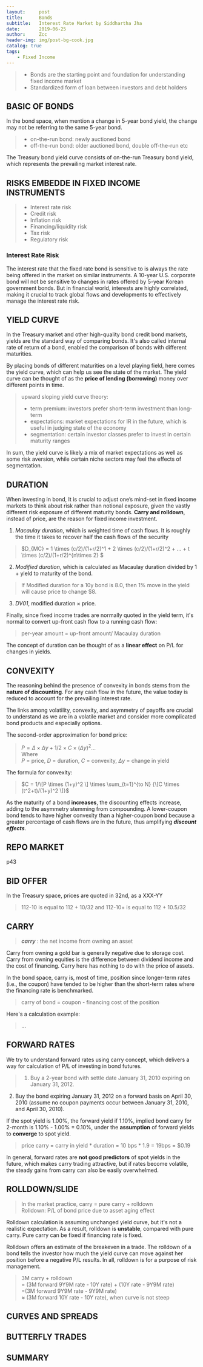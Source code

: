 ```yaml
---
layout:     post
title:      Bonds
subtitle:   Interest Rate Market by Siddhartha Jha
date:       2019-06-25
author:     Zcc
header-img: img/post-bg-cook.jpg
catalog: true
tags:
    - Fixed Income
---
```


> * Bonds are the starting point and foundation for understanding fixed income market
> * Standardized form of loan between investors and debt holders

## BASIC OF BONDS

In the bond space, when mention a change in 5-year bond yield, the change may not be referring to the same 5-year bond.  
> * on-the-run bond: newly auctioned bond
> * off-the-run bond: older auctioned bond, double off-the-run etc

The Treasury bond yield curve consists of on-the-run Treasury bond yield, which represents the prevailing market interest rate. 

## RISKS EMBEDDE IN FIXED INCOME INSTRUMENTS

> * Interest rate risk
> * Credit risk
> * Inflation risk
> * Financing/liquidity risk
> * Tax risk
> * Regulatory risk

### Interest Rate Risk

The interest rate that the fixed rate bond is sensitive to is always the rate being offered in the market on similar instruments. A 10-year U.S. corporate bond will not be sensitive to changes in rates offered by 5-year Korean government bonds. But in financial world, interests are highly correlated, making it crucial to track global flows and developments to effectively manage the interest rate risk.

## YIELD CURVE

In the Treasury market and other high-quality bond credit bond markets, yields are the standard way of comparing bonds. It's also called internal rate of return of a bond, enabled the comparison of bonds with different maturities.  

By placing bonds of different maturities on a level playing field, here comes the yield curve, which can help us see the state of the market. The yield curve can be thought of as the **price of lending (borrowing)** money over different points in time.  

> upward sloping yield curve theory: 
> * term premium: investors prefer short-term investment than long-term
> * expectations: market expectations for IR in the future, which is useful in judging state of the economy
> * segmentation: certain investor classes prefer to invest in certain maturity ranges

In sum, the yield curve is likely a mix of market expectations as well as some risk aversion, while certain niche sectors may feel the effects of segmentation.

## DURATION

When investing in bond, It is crucial to adjust one’s mind-set in fixed income markets to think about risk rather than notional exposure, given the vastly different risk exposure of different maturity bonds. **Carry and rolldown**, instead of price, are the reason for fixed income investment. 

1. *Macaulay duration*, which is weighted time of cash flows. It is roughly the time it takes to recover half the cash flows of the security
> $D_{MC} = 1 \times (c/2)/(1+r/2)^1 + 2 \times (c/2)/(1+r/2)^2 + ... + t \times (c/2)/(1+r/2)^{n\times 2} $

2. *Modified duration*, which is calculated as Macaulay duration divided by 1 +
yield to maturity of the bond.  
> If Modified duration for a 10y bond is 8.0, then 1% move in the yield will cause price to change $8.  

3. *DV01*, modified duration $\times$ price.  

Finally, since fixed income trades are normally quoted in the yield term, it's normal to convert up-front cash flow to a running cash flow: 
> per-year amount = up-front amount/ Macaulay duration  

The concept of duration can be thought of as a **linear effect** on P/L for changes in yields.

## CONVEXITY

The reasoning behind the presence of convexity in bonds stems from the **nature of discounting**. For any cash flow in the future, the value today is reduced to account for the prevailing interest rate.

The links among volatility, convexity, and asymmetry of payoffs are crucial to understand as we are in a volatile market and consider more complicated bond products and especially options.

The second-order approximation for bond price:  
> $P = \Delta \times \Delta y + 1/2 \times C \times (\Delta y)^2 ...$  
Where  
$P$ = price, $D$ = duration, $C$ = convexity, $\Delta y$ = change in yield

The formula for convexity: 
> $C = 1/\[P \times (1+y)^2 \] \times \sum_{t=1}^{to N} {\[C \times (t^2+t)/(1+y)^2 \]}$

As the maturity of a bond **increases**, the discounting effects increase, adding to the asymmetry stemming from compounding. A lower-coupon bond tends to have higher convexity than a higher-coupon bond because a greater percentage of cash flows are in the future, thus amplifying ***discount effects***. 

## REPO MARKET

p43

## BID OFFER

In the Treasury space, prices are quoted in 32nd, as a XXX-YY  
> 112-10 is equal to 112 + 10/32 and 112-10+ is equal to 112 + 10.5/32

## CARRY

> ***carry*** : the net income from owning an asset

Carry from owning a gold bar is generally negative due to storage cost. Carry from owning equities is the difference between dividend income and the cost of financing. Carry here has nothing to do with the price of assets. 

In the bond space, carry is, most of time, position since longer-term rates (i.e., the coupon) have tended to be higher than the short-term rates where the financing rate is benchmarked.
> carry of bond = coupon - financing cost of the position  

Here's a calculation example: 
> ...

## FORWARD RATES

We try to understand forward rates using carry concept, which delivers a way for calculation of P/L of investing in bond futures. 
> 1. Buy a 2-year bond with settle date January 31, 2010 expiring on January 31, 2012.  
2. Buy the bond expiring January 31, 2012 on a forward basis on April 30, 2010 (assume no coupon payments occur between January 31, 2010, and April 30, 2010).


If the spot yield is 1.00%, the forward yield if 1.10%, implied bond carry for 2-month is 1.10% - 1.00% = 0.10%, under the **assumption** of forward yields to **converge** to spot yield. 

> price carry = carry in yield * duration = 10 bps * 1.9 = 19bps = $0.19

In general, forward rates are **not good predictors** of spot yields in the future, which makes carry trading attractive, but if rates become volatile, the steady gains from carry can also be easily overwhelmed.

## ROLLDOWN/SLIDE

> In the market practice, carry = pure carry + rolldown  
> Rolldown: P/L of bond price due to asset aging effect

Rolldown calculation is assuming unchanged yield curve, but it's not a realistic expectation. As a result, rolldown is **unstable**, compared with pure carry. Pure carry can be fixed if financing rate is fixed.  

Rolldown offers an estimate of the breakeven in a trade. The rolldown of a bond tells the investor how much the yield curve can move against her position before a negative P/L results. In all, rolldown is for a purpose of risk management.  
> 3M carry + rolldown  
> = (3M forward 9Y9M rate - 10Y rate) + (10Y rate - 9Y9M rate)  
> =(3M forward 9Y9M rate - 9Y9M rate)  
> $\approx$ (3M forward 10Y rate - 10Y rate), when curve is not steep

## CURVES AND SPREADS

## BUTTERFLY TRADES

## SUMMARY
